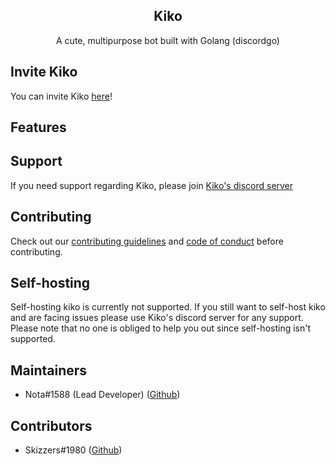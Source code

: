<div align='center'>
  <h2>Kiko</h2>
  A cute, multipurpose bot built with Golang (discordgo)
</div>

## Invite Kiko
You can invite Kiko [here](https://discord.com/api/oauth2/authorize?client_id=895136993732878376&permissions=1102464806102&scope=applications.commands%20bot)!

## Features

## Support
If you need support regarding Kiko, please join [Kiko's discord server](https://discord.gg/94v9sGDaBe)

## Contributing
Check out our [contributing guidelines](https://github.com/Nota30/Kiko/blob/main/.github/CONTRIBUTING.md) and [code of conduct](https://github.com/Nota30/Kiko/blob/main/.github/CODE_OF_CONDUCT.md) before contributing.

## Self-hosting
Self-hosting kiko is currently not supported. If you still want to self-host kiko and are facing issues please use Kiko's discord server for any support. Please note that no one is obliged to help you out since self-hosting isn't supported.

## Maintainers
* Nota#1588 (Lead Developer) ([Github](https://github.com/Nota30))

## Contributors
* Skizzers#1980 ([Github](https://github.com/Tech13-08))
